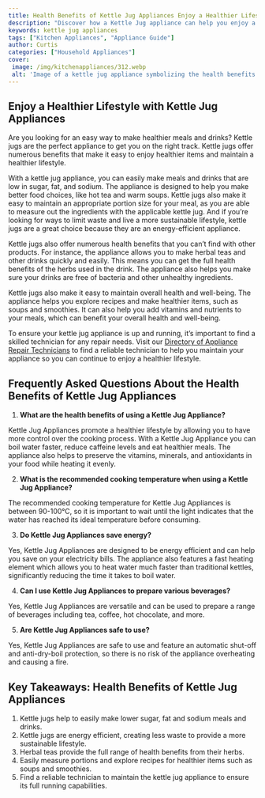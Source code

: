 ```yaml
---
title: Health Benefits of Kettle Jug Appliances Enjoy a Healthier Lifestyle
description: "Discover how a Kettle Jug appliance can help you enjoy a healthier lifestyle Find out the many health benefits it can provide such as increased safety improved hydration and better tasting food"
keywords: kettle jug appliances
tags: ["Kitchen Appliances", "Appliance Guide"]
author: Curtis
categories: ["Household Appliances"]
cover: 
 image: /img/kitchenappliances/312.webp
 alt: 'Image of a kettle jug appliance symbolizing the health benefits of this appliance and the opportunity to enjoy a healthier lifestyle'
---
```

## Enjoy a Healthier Lifestyle with Kettle Jug Appliances

Are you looking for an easy way to make healthier meals and drinks? Kettle jugs are the perfect appliance to get you on the right track. Kettle jugs offer numerous benefits that make it easy to enjoy healthier items and maintain a healthier lifestyle.

With a kettle jug appliance, you can easily make meals and drinks that are low in sugar, fat, and sodium. The appliance is designed to help you make better food choices, like hot tea and warm soups. Kettle jugs also make it easy to maintain an appropriate portion size for your meal, as you are able to measure out the ingredients with the applicable kettle jug. And if you’re looking for ways to limit waste and live a more sustainable lifestyle, kettle jugs are a great choice because they are an energy-efficient appliance.

Kettle jugs also offer numerous health benefits that you can’t find with other products. For instance, the appliance allows you to make herbal teas and other drinks quickly and easily. This means you can get the full health benefits of the herbs used in the drink. The appliance also helps you make sure your drinks are free of bacteria and other unhealthy ingredients.

Kettle jugs also make it easy to maintain overall health and well-being. The appliance helps you explore recipes and make healthier items, such as soups and smoothies. It can also help you add vitamins and nutrients to your meals, which can benefit your overall health and well-being.

To ensure your kettle jug appliance is up and running, it’s important to find a skilled technician for any repair needs. Visit our [Directory of Appliance Repair Technicians](./pages/appliance-repair-technicians) to find a reliable technician to help you maintain your appliance so you can continue to enjoy a healthier lifestyle.

## Frequently Asked Questions About the Health Benefits of Kettle Jug Appliances 

1. **What are the health benefits of using a Kettle Jug Appliance?** 

Kettle Jug Appliances promote a healthier lifestyle by allowing you to have more control over the cooking process. With a Kettle Jug Appliance you can boil water faster, reduce caffeine levels and eat healthier meals. The appliance also helps to preserve the vitamins, minerals, and antioxidants in your food while heating it evenly.

2. **What is the recommended cooking temperature when using a Kettle Jug Appliance?** 

The recommended cooking temperature for Kettle Jug Appliances is between 90-100°C, so it is important to wait until the light indicates that the water has reached its ideal temperature before consuming.

3. **Do Kettle Jug Appliances save energy?** 

Yes, Kettle Jug Appliances are designed to be energy efficient and can help you save on your electricity bills. The appliance also features a fast heating element which allows you to heat water much faster than traditional kettles, significantly reducing the time it takes to boil water.

4. **Can I use Kettle Jug Appliances to prepare various beverages?** 

Yes, Kettle Jug Appliances are versatile and can be used to prepare a range of beverages including tea, coffee, hot chocolate, and more.

5. **Are Kettle Jug Appliances safe to use?** 

Yes, Kettle Jug Appliances are safe to use and feature an automatic shut-off and anti-dry-boil protection, so there is no risk of the appliance overheating and causing a fire.

## Key Takeaways: Health Benefits of Kettle Jug Appliances
1. Kettle jugs help to easily make lower sugar, fat and sodium meals and drinks. 
2. Kettle jugs are energy efficient, creating less waste to provide a more sustainable lifestyle. 
3. Herbal teas provide the full range of health benefits from their herbs. 
4. Easily measure portions and explore recipes for healthier items such as soups and smoothies. 
5. Find a reliable technician to maintain the kettle jug appliance to ensure its full running capabilities.
